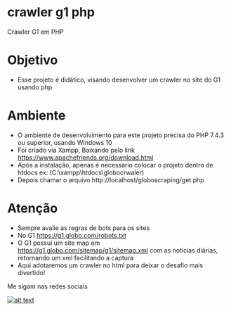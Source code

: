 # crawler g1 php
Crawler G1 em PHP

# Objetivo
- Esse projeto é didático, visando desenvolver um crawler no site do G1 usando php

# Ambiente
- O ambiente de desenvolvimento para este projeto precisa do PHP 7.4.3 ou superior, usando Windows 10
- Foi criado via Xampp, Baixando pelo link https://www.apachefriends.org/download.html
- Após a instalação, apenas é necessário colocar o projeto dentro de htdocs ex: (C:\xampp\htdocs\globocrwaler)
- Depois chamar o arquivo http://localhost/globoscraping/get.php

# Atenção
- Sempre avalie as regras de bots para os sites
- No G1 https://g1.globo.com/robots.txt
- O G1 possui um site map em https://g1.globo.com/sitemap/g1/sitemap.xml com as notícias diárias, retornando um xml facilitando a captura
- Aqui adotaremos um crawler no html para deixar o desafio mais divertido!

Me sigam nas redes sociais

[![alt text][1.1]][1]


[1.1]: http://i.imgur.com/tXSoThF.png (twitter icon with padding)

[1]: https://twitter.com/douggmagno
